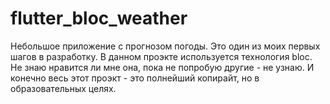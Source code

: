 # flutter_bloc_weather
Небольшое приложение с прогнозом погоды.
Это один из моих первых шагов в разработку. 
В данном проэкте используется технология bloc. Не знаю нравится ли мне она, пока не попробую другие - не узнаю.
И конечно весь этот проэкт - это полнейший копирайт, но в образовательных целях.
